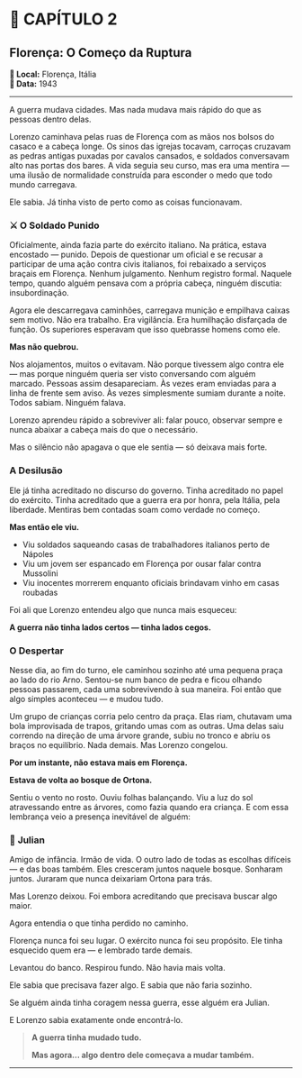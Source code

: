 # 📖 **CAPÍTULO 2**
## Florença: O Começo da Ruptura

**📍 Local:** Florença, Itália  
**📅 Data:** 1943

---

A guerra mudava cidades. Mas nada mudava mais rápido do que as pessoas dentro delas.

Lorenzo caminhava pelas ruas de Florença com as mãos nos bolsos do casaco e a cabeça longe. Os sinos das igrejas tocavam, carroças cruzavam as pedras antigas puxadas por cavalos cansados, e soldados conversavam alto nas portas dos bares. A vida seguia seu curso, mas era uma mentira — uma ilusão de normalidade construída para esconder o medo que todo mundo carregava.

Ele sabia. Já tinha visto de perto como as coisas funcionavam.

### ⚔️ **O Soldado Punido**

Oficialmente, ainda fazia parte do exército italiano. Na prática, estava encostado — punido. Depois de questionar um oficial e se recusar a participar de uma ação contra civis italianos, foi rebaixado a serviços braçais em Florença. Nenhum julgamento. Nenhum registro formal. Naquele tempo, quando alguém pensava com a própria cabeça, ninguém discutia: insubordinação.

Agora ele descarregava caminhões, carregava munição e empilhava caixas sem motivo. Não era trabalho. Era vigilância. Era humilhação disfarçada de função. Os superiores esperavam que isso quebrasse homens como ele.

**Mas não quebrou.**

Nos alojamentos, muitos o evitavam. Não porque tivessem algo contra ele — mas porque ninguém queria ser visto conversando com alguém marcado. Pessoas assim desapareciam. Às vezes eram enviadas para a linha de frente sem aviso. Às vezes simplesmente sumiam durante a noite. Todos sabiam. Ninguém falava.

Lorenzo aprendeu rápido a sobreviver ali: falar pouco, observar sempre e nunca abaixar a cabeça mais do que o necessário.

Mas o silêncio não apagava o que ele sentia — só deixava mais forte.

### **A Desilusão**

Ele já tinha acreditado no discurso do governo. Tinha acreditado no papel do exército. Tinha acreditado que a guerra era por honra, pela Itália, pela liberdade. Mentiras bem contadas soam como verdade no começo.

**Mas então ele viu.**

- Viu soldados saqueando casas de trabalhadores italianos perto de Nápoles
- Viu um jovem ser espancado em Florença por ousar falar contra Mussolini  
- Viu inocentes morrerem enquanto oficiais brindavam vinho em casas roubadas

Foi ali que Lorenzo entendeu algo que nunca mais esqueceu:

**A guerra não tinha lados certos — tinha lados cegos.**

###  **O Despertar**

Nesse dia, ao fim do turno, ele caminhou sozinho até uma pequena praça ao lado do rio Arno. Sentou-se num banco de pedra e ficou olhando pessoas passarem, cada uma sobrevivendo à sua maneira. Foi então que algo simples aconteceu — e mudou tudo.

Um grupo de crianças corria pelo centro da praça. Elas riam, chutavam uma bola improvisada de trapos, gritando umas com as outras. Uma delas saiu correndo na direção de uma árvore grande, subiu no tronco e abriu os braços no equilíbrio. Nada demais. Mas Lorenzo congelou.

**Por um instante, não estava mais em Florença.**

**Estava de volta ao bosque de Ortona.**

Sentiu o vento no rosto. Ouviu folhas balançando. Viu a luz do sol atravessando entre as árvores, como fazia quando era criança. E com essa lembrança veio a presença inevitável de alguém:

### 👥 **Julian**

Amigo de infância. Irmão de vida. O outro lado de todas as escolhas difíceis — e das boas também. Eles cresceram juntos naquele bosque. Sonharam juntos. Juraram que nunca deixariam Ortona para trás.

Mas Lorenzo deixou. Foi embora acreditando que precisava buscar algo maior.

Agora entendia o que tinha perdido no caminho.

Florença nunca foi seu lugar. O exército nunca foi seu propósito. Ele tinha esquecido quem era — e lembrado tarde demais.

Levantou do banco. Respirou fundo. Não havia mais volta.

Ele sabia que precisava fazer algo. E sabia que não faria sozinho.

Se alguém ainda tinha coragem nessa guerra, esse alguém era Julian.

E Lorenzo sabia exatamente onde encontrá-lo.

> **A guerra tinha mudado tudo.**
> 
> **Mas agora… algo dentro dele começava a mudar também.**

---
